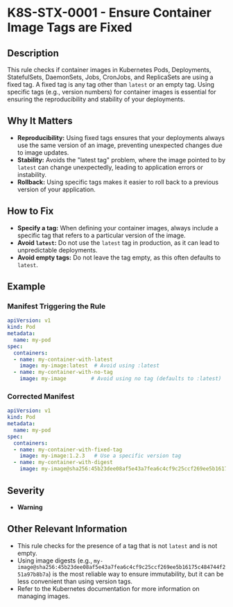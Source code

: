# K8S-STX-0001 - Ensure Container Image Tags are Fixed

## Description

This rule checks if container images in Kubernetes Pods, Deployments, StatefulSets, DaemonSets, Jobs, CronJobs, and ReplicaSets are using a fixed tag.  A fixed tag is any tag other than `latest` or an empty tag. Using specific tags (e.g., version numbers) for container images is essential for ensuring the reproducibility and stability of your deployments.

## Why It Matters

-   **Reproducibility:** Using fixed tags ensures that your deployments always use the same version of an image, preventing unexpected changes due to image updates.
-   **Stability:**  Avoids the "latest tag" problem, where the image pointed to by `latest` can change unexpectedly, leading to application errors or instability.
-   **Rollback:**  Using specific tags makes it easier to roll back to a previous version of your application.

## How to Fix

-   **Specify a tag:** When defining your container images, always include a specific tag that refers to a particular version of the image.
-   **Avoid `latest`:** Do not use the `latest` tag in production, as it can lead to unpredictable deployments.
-   **Avoid empty tags:** Do not leave the tag empty, as this often defaults to `latest`.

## Example

### Manifest Triggering the Rule

```yaml
apiVersion: v1
kind: Pod
metadata:
  name: my-pod
spec:
  containers:
  - name: my-container-with-latest
    image: my-image:latest  # Avoid using :latest
  - name: my-container-with-no-tag
    image: my-image        # Avoid using no tag (defaults to :latest)
```

### Corrected Manifest

```yaml
apiVersion: v1
kind: Pod
metadata:
  name: my-pod
spec:
  containers:
  - name: my-container-with-fixed-tag
    image: my-image:1.2.3   # Use a specific version tag
  - name: my-container-with-digest
    image: my-image@sha256:45b23dee08af5e43a7fea6c4cf9c25ccf269ee5b16175c484744f251a97b8b7a # Use a digest (most reliable)
```

## Severity

  - **Warning**

## Other Relevant Information

-   This rule checks for the presence of a tag that is not `latest` and is not empty.
-   Using image digests (e.g., `my-image@sha256:45b23dee08af5e43a7fea6c4cf9c25ccf269ee5b16175c484744f251a97b8b7a`) is the most reliable way to ensure immutability, but it can be less convenient than using version tags.
-   Refer to the Kubernetes documentation for more information on managing images.
